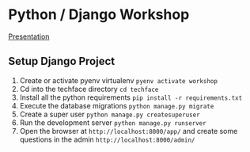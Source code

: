 # Python / Django Workshop 

[Presentation](https://docs.google.com/presentation/d/1Ajh-sdFcTWu0pmPWEP3PohCnFd5iyIXWDjG8e3JS0_k/edit?usp=sharing)

## Setup Django Project
1. Create or activate pyenv virtualenv `pyenv activate workshop`
1. Cd into the techface directory `cd techface`
1. Install all the python requirements `pip install -r requirements.txt`
1. Execute the database migrations `python manage.py migrate`
1. Create a super user `python manage.py createsuperuser`
1. Run the development server `python manage.py runserver`
1. Open the browser at `http://localhost:8000/app/` and create some questions in the admin `http://localhost:8000/admin/`